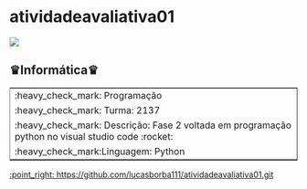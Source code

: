 # atividadeavaliativa01
<img src = "https://www1.satc.edu.br/portais/alunos/assets/img/logoSatc.png"> 
<h2>♛Informática♛</h2>
<table border rules="none" border="2">
<tr>
<td>
:heavy_check_mark: Programação
</td>
</tr>
<tr>
<td>
:heavy_check_mark: Turma: 2137 
</td>
</tr>
<tr>
<td>
:heavy_check_mark: Descrição: Fase 2 voltada em programação python no visual studio code   :rocket:   
</td>
</tr>
<tr>
<td>
:heavy_check_mark:Linguagem: Python
</td>
</tr>
</table>
<a href="https://github.com/lucasborba111/atividadeavaliativa01.git">:point_right: https://github.com/lucasborba111/atividadeavaliativa01.git</a>

